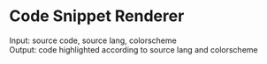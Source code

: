 # Code Snippet Renderer

Input: source code, source lang, colorscheme\
Output: code highlighted according to source lang and colorscheme

